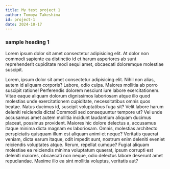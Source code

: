 ```yaml
---
title: My test project 1
author: Tomoya Takeshima
id: project-1
date: 2024-10-17
---
```


### sample heading 1

Lorem ipsum dolor sit amet consectetur adipisicing elit. At dolor non commodi sapiente ea distinctio id et harum asperiores ab sunt reprehenderit cupiditate modi sequi amet, obcaecati doloremque molestiae suscipit.

Lorem, ipsum dolor sit amet consectetur adipisicing elit. Nihil non alias, autem id aliquam corporis? Labore, odio culpa. Maiores mollitia ab porro suscipit ratione! Perferendis dolorem nesciunt iure labore exercitationem.
Vitae eaque aliquam dolorum dignissimos laboriosam atque illo quod molestias unde exercitationem cupiditate, necessitatibus omnis quos beatae. Natus ducimus id, suscipit voluptatibus fuga sit? Velit labore harum deleniti reiciendis dicta!
Commodi sed consequuntur tempore ut? Vel unde accusamus amet autem mollitia incidunt laudantium aliquam ducimus placeat, possimus provident. Maiores hic dolore delectus a, accusamus itaque minima dicta magnam ex laboriosam.
Omnis, molestias architecto perspiciatis quisquam illum est aliquam animi et neque? Veritatis quaerat veniam, dicta earum itaque, odit impedit sunt, nostrum enim deleniti eveniet reiciendis voluptates atque. Rerum, repellat cumque?
Fugiat aliquam molestiae ea reiciendis minima voluptatum quaerat, ipsum corrupti est deleniti maiores, obcaecati non neque, odio delectus labore deserunt amet repudiandae. Maxime illo ea sint mollitia voluptas, veritatis aut?